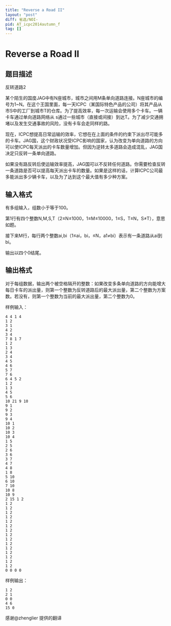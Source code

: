 ```yaml
---
title: "Reverse a Road II"
layout: "post"
diff: 省选/NOI-
pid: AT_icpc2014autumn_f
tag: []
---
```


# Reverse a Road II

## 题目描述

反转道路2

某个陌生的国度JAG中有N座城市，城市之间用M条单向道路连接。N座城市的编号为1~N。在这个王国里面，每一天ICPC（某国际特色产品的公司）将其产品从市S中的工厂到城市T的仓库。为了提高效率，每一次运输会使用多个卡车。一辆卡车通过单向道路网络从 s通过一些城市（直接或间接）到达T。为了减少交通拥堵以及发生交通事故的风险，没有卡车会走同样的路。

现在，ICPC想提高日常运输的效率，它想在在上面的条件的约束下派出尽可能多的卡车。JAG国，这个财政状况受ICPC影响的国家，认为改变为单向道路的方向可以使ICPC每天派出的卡车数量增加。但因为逆转太多道路会造成混乱，JAG国决定只反转一条单向道路。

如果没有路反转后使运输效率提高，JAG国可以不反转任何道路。你需要检查反转一条道路是否可以提高每天派出卡车的数量。如果是这样的话，计算ICPC公司最多能派出多少辆卡车，以及为了达到这个最大值有多少种方案。

## 输入格式

有多组输入，组数小于等于100。

第1行有四个整数N,M,S,T（2≤N≤1000，1≤M≤10000，1≤S，T≤N，S≠T），意思如题。

接下来M行，每行两个整数ai,bi（1≤ai，bi，≤N，a1≠bi）表示有一条道路从ai到bi。

输出以四个0结尾。

## 输出格式

对于每组数据，输出两个被空格隔开的整数：如果改变多条单向道路的方向能增大每日卡车的派出量，则第一个整数为反转道路后的最大派出量，第二个整数为方案数。若没有，则第一个整数为当前的最大派出量，第二个整数为0。

样例输入：
```
4 4 1 4
1 2
3 1
4 2
3 4
7 8 1 7
1 2
1 3
2 4
3 4
4 5
4 6
5 7
7 6
6 4 5 2
1 2
1 3
4 5
5 6
10 21 9 10
9 1
9 2
9 3
9 4
10 1
10 2
10 3
10 4
1 5
2 5
2 6
3 6
3 7
4 7
4 8
1 8
5 10
6 10
7 10
10 8
10 9
2 15 1 2
1 2
1 2
1 2
1 2
1 2
1 2
1 2
1 2
1 2
1 2
1 2
1 2
1 2
1 2
1 2
0 0 0 0
```

样例输出：
```
1 2
2 1
0 0
4 6
15 0
```

感谢@zhenglier 提供的翻译

